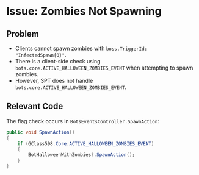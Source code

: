 # Issue: Zombies Not Spawning  

## Problem  
- Clients cannot spawn zombies with `boss.TriggerId: "InfectedSpawn{0}"`.  
- There is a client-side check using `bots.core.ACTIVE_HALLOWEEN_ZOMBIES_EVENT` when attempting to spawn zombies.  
- However, SPT does not handle `bots.core.ACTIVE_HALLOWEEN_ZOMBIES_EVENT`.  

## Relevant Code  
The flag check occurs in `BotsEventsController.SpawnAction`:  

```csharp
public void SpawnAction()
{
    if (GClass598.Core.ACTIVE_HALLOWEEN_ZOMBIES_EVENT)
    {
        BotHalloweenWithZombies?.SpawnAction();
    }
}